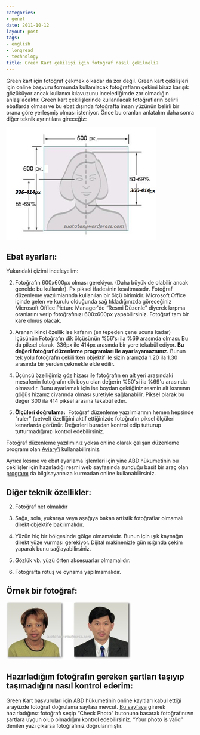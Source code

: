 ```yaml
---
categories:
- genel
date: 2011-10-12
layout: post
tags:
- english
- longread
- technology
title: Green Kart çekilişi için fotoğraf nasıl çekilmeli?
---
```


Green kart için fotoğraf çekmek o kadar da zor değil. Green kart çekilişleri için online başvuru formunda kullanılacak fotoğrafların çekimi biraz karışık gözüküyor ancak kullanıcı kılavuzunu incelediğimde zor olmadığın anlaşılacaktır. Green kart çekilişlerinde kullanılacak fotoğrafların belirli ebatlarda olması ve bu ebat dışında fotoğrafta insan yüzünün belirli bir orana göre yerleşmiş olması isteniyor. Önce bu oranları anlatalım daha sonra diğer teknik ayrıntılara gireceğiz:

  

[![](/images/dvfoto.jpg "DVFOTO")](http://suatatan.wordpress.com/wp-content/uploads/2011/10/dvfoto.jpg)

  
  

  
  

  
  

  
  

  
  
  

## Ebat ayarları:

  

Yukarıdaki çizimi inceleyelim:

  
  

  
2. Fotoğrafın 600x600px olması gerekiyor. (Daha büyük de olabilir ancak genelde bu kullanılır). Px piksel ifadesinin kısaltmasıdır. Fotoğraf düzenleme yazılımlarında kullanılan bir ölçü birimidir. Microsoft Office içinde gelen ve kurulu olduğunda sağ tıkladığınızda göreceğiniz Microsoft Office Picture Manager'de “Resmi Düzenle” diyerek kırpma oranlarını verip fotoğrafınızı 600x600px yapabilirsiniz. Fotoğraf tam bir kare olmuş olacak.
  
4. Aranan ikinci özellik ise kafanın (en tepeden çene ucuna kadar) lçüsünün Fotoğrafın dik ölçüsünün %56'sı ila %69 arasında olması. Bu da piksel olarak  336px ile 414px arasında bir yere tekabül ediyor. **Bu değeri fotoğraf düzenleme programları ile ayarlayamazsınız.** Bunun tek yolu fotoğrafın çekilirken objektif ile sizin aranızda 1.20 ila 1.30 arasında bir yerden çekmekle elde edilir.
  
6. Üçüncü özelliğimiz göz hizası ile fotoğrafın en alt yeri arasındaki mesafenin fotoğrafın dik boyu olan değerin %50'si ila %69'u arasında olmasıdır. Bunu ayarlamak için ise boydan çektiğiniz resmin alt kısmının göğüs hizanız civarında olması suretiyle sağlanabilir. Piksel olarak bu değer 300 ila 414 piksel arasına tekabül eder.
  
8. **Ölçüleri doğrulama:**  Fotoğraf düzenleme yazılımlarının hemen hepsinde “ruler” (cetvel) özelliğini aktif ettiğinizde fotoğrafın piksel ölçüleri kenarlarda görünür. Değerleri buradan kontrol edip tutturup tutturmadığınızı kontrol edebilirsiniz.
  

  

Fotoğraf düzenleme yazılımınız yoksa online olarak çalışan düzenleme programı olan [Aviary'i](http://www.aviary.com/online/image-editor "Aviary online fotoğraf düzenleme yazılımı") kullanabilirsiniz.

  

Ayrıca kesme ve ebat ayarlama işlemleri için yine ABD hükumetinin bu çekilişler için hazırladığı resmi web sayfasında sunduğu basit bir araç olan [programı](http://travel.state.gov/_res/flash/cropper/FIG_cropper.html "Resmi Green Kart Fotoğrafı Hazırlama Programı") da bilgisayarınıza kurmadan online kullanabilirsiniz.

  

## Diğer teknik özellikler:

  

  
2. Fotoğraf net olmalıdır
  
4. Sağa, sola, yukarıya veya aşağıya bakan artistik fotoğraflar olmamalı direkt objektife bakılımalıdır.
  
6. Yüzün hiç bir bölgesinde gölge olmamalıdır. Bunun için ışık kaynağın direkt yüze vurması gerekiyor. Dijital makinenizle gün ışığında çekim yaparak bunu sağlayabilirsiniz.
  
8. Gözlük vb. yüzü örten aksesuarlar olmamalıdır.
  
10. Fotoğrafta rötuş ve oynama yapılmamalıdır.
  

  

## Örnek bir fotoğraf:

  
[![](/images/dv-valid-photo.jpg "dv-valid-photo")](http://suatatan.wordpress.com/wp-content/uploads/2011/10/dv-valid-photo.jpg)  

  

  

  

## Hazırladığım fotoğrafın gereken şartları taşıyıp taşımadığını nasıl kontrol ederim:

  

Green Kart başvuruları için ABD hükumetinin online kayıtları kabul ettiği arayüzde fotoğraf doğrulama sayfası mevcut. [Bu sayfaya](https://www.dvlottery.state.gov/photo.aspx "DV Lottery Photo Validator") girerek hazırladığınız fotoğrafı seçip “Check Photo” butonuna basarak fotoğrafınızın şartlara uygun olup olmadığını kontrol edebilirsiniz. “Your photo is valid” denilen yazı çıkarsa fotoğrafınız doğrulanmıştır.

